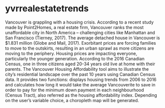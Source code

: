 # yvrrealestatetrends
Vancouver is grappling with a housing crisis. According to a recent study made by Point2Homes, a real estate firm, Vancouver ranks the most unaffordable city in North America – challenging cities like Manhattan and San Francisco (Tierney, 2017). The average detached house in Vancouver is $1.831 million (Globe and Mail, 2017).  Exorbitant prices are forcing families to move to the outskirts, resulting in an urban sprawl as more citizens are moving to the periphery. Housing prices are impacting everyone, particularly the younger generation. According to the 2016 Canadian Census, one in three citizens aged 20-34 years old live at home with their parents.  The Vancouver Housing Affordability tool aims to illustrate the city’s residential landscape over the past 10 years using Canadian Census data. It provides two functions: displays housing trends from 2006 to 2016 and calculates how long it would take the average Vancouverite to save in order to pay for the minimum down payment in each neighbourhood (Census Tract), also referred as the housing affordability index. Depending on the user’s variable choice, a choropleth map will be generated.
